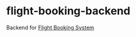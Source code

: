 # flight-booking-backend

Backend for [Flight Booking System](https://github.com/msafwankarim/flight-booking)
